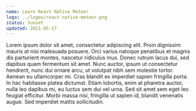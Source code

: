 ```yaml
---
name: Learn React Native Meteor
logo: ../logos/react-native-meteor.png
status: Sunset
updated: 2021-05-17
---
```


Lorem ipsum dolor sit amet, consectetur adipiscing elit. Proin dignissim mauris at nisi malesuada posuere. Orci varius natoque penatibus et magnis dis parturient montes, nascetur ridiculus mus. Donec rutrum lacus dui, sed dapibus quam fermentum sit amet. Nunc auctor, ipsum ut consectetur hendrerit, nunc dui ornare arcu, ut volutpat nibh sem molestie tortor. Aenean eu ullamcorper mi. Cras blandit ex imperdiet sapien fringilla porta. In hac habitasse platea dictumst. Etiam lobortis, enim at pharetra auctor, nulla leo dapibus mi, eu luctus sem dui vel urna. Sed sit amet sem eget leo feugiat efficitur. Morbi massa nisi, fringilla ut sapien id, blandit venenatis augue. Sed imperdiet mattis sollicitudin.
